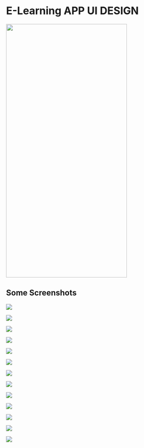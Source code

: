 # E-Learning APP UI DESIGN

<img src="https://user-images.githubusercontent.com/81028182/123064695-3b18d780-d42e-11eb-8d13-702c368daf48.gif" width="330" height="690">


## Some Screenshots

![](assets/images/S1.png)

![](assets/images/S2.png)

![](assets/images/S3.png)

![](assets/images/S4.png)

![](assets/images/S5.png)

![](assets/images/S6.png)

![](assets/images/S7.png)

![](assets/images/S8.png)

![](assets/images/S9.png)

![](assets/images/S10.png)

![](assets/images/S11.png)

![](assets/images/S12.png)

![](assets/images/S13.png)
